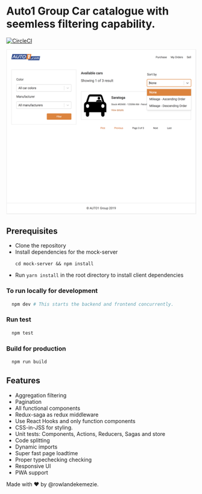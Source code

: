 # Auto1 Group Car catalogue with seemless filtering capability.

[![CircleCI](https://circleci.com/gh/rowlandekemezie/auto1/tree/master.svg?style=shield&circle-token=d3feab8a62521ec838b8cf40179b66c0d84effab)](https://circleci.com/gh/rowlandekemezie/auto1/tree/master)

![Auto screen](./src/static/auto1-screen.png)

## Prerequisites

- Clone the repository
- Install dependencies for the mock-server
  ```
  cd mock-server && npm install
  ```
- Run `yarn install` in the root directory to install client dependencies

### To run locally for development

```bash
  npm dev # This starts the backend and frontend concurrently.
```

### Run test

```bash
  npm test
```

### Build for production

```bash
  npm run build
```

## Features

- Aggregation filtering
- Pagination
- All functional components
- Redux-saga as redux middleware
- Use React Hooks and only function components
- CSS-in-JSS for styling.
- Unit tests: Components, Actions, Reducers, Sagas and store
- Code splitting
- Dynamic imports
- Super fast page loadtime
- Proper typechecking checking
- Responsive UI
- PWA support

Made with ❤️ by @rowlandekemezie.
